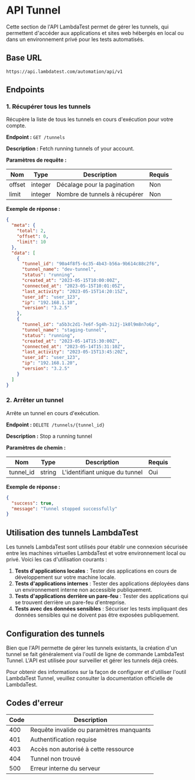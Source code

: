 # API Tunnel

Cette section de l'API LambdaTest permet de gérer les tunnels, qui permettent d'accéder aux applications et sites web hébergés en local ou dans un environnement privé pour les tests automatisés.

## Base URL

```
https://api.lambdatest.com/automation/api/v1
```

## Endpoints

### 1. Récupérer tous les tunnels

Récupère la liste de tous les tunnels en cours d'exécution pour votre compte.

**Endpoint :** `GET /tunnels`

**Description :** Fetch running tunnels of your account.

**Paramètres de requête :**

| Nom    | Type    | Description                          | Requis |
|--------|---------|--------------------------------------|--------|
| offset | integer | Décalage pour la pagination          | Non    |
| limit  | integer | Nombre de tunnels à récupérer        | Non    |

**Exemple de réponse :**

```json
{
  "meta": {
    "total": 2,
    "offset": 0,
    "limit": 10
  },
  "data": [
    {
      "tunnel_id": "90a4f8f5-6c35-4b43-b56a-9b614c88c2f6",
      "tunnel_name": "dev-tunnel",
      "status": "running",
      "created_at": "2023-05-15T10:00:00Z",
      "connected_at": "2023-05-15T10:01:05Z",
      "last_activity": "2023-05-15T14:20:15Z",
      "user_id": "user_123",
      "ip": "192.168.1.10",
      "version": "3.2.5"
    },
    {
      "tunnel_id": "a5b3c2d1-7e6f-5g4h-3i2j-1k0l9m8n7o6p",
      "tunnel_name": "staging-tunnel",
      "status": "running",
      "created_at": "2023-05-14T15:30:00Z",
      "connected_at": "2023-05-14T15:31:10Z",
      "last_activity": "2023-05-15T13:45:20Z",
      "user_id": "user_123",
      "ip": "192.168.1.20",
      "version": "3.2.5"
    }
  ]
}
```

### 2. Arrêter un tunnel

Arrête un tunnel en cours d'exécution.

**Endpoint :** `DELETE /tunnels/{tunnel_id}`

**Description :** Stop a running tunnel

**Paramètres de chemin :**

| Nom       | Type   | Description                      | Requis |
|-----------|--------|----------------------------------|--------|
| tunnel_id | string | L'identifiant unique du tunnel   | Oui    |

**Exemple de réponse :**

```json
{
  "success": true,
  "message": "Tunnel stopped successfully"
}
```

## Utilisation des tunnels LambdaTest

Les tunnels LambdaTest sont utilisés pour établir une connexion sécurisée entre les machines virtuelles LambdaTest et votre environnement local ou privé. Voici les cas d'utilisation courants :

1. **Tests d'applications locales** : Tester des applications en cours de développement sur votre machine locale.
2. **Tests d'applications internes** : Tester des applications déployées dans un environnement interne non accessible publiquement.
3. **Tests d'applications derrière un pare-feu** : Tester des applications qui se trouvent derrière un pare-feu d'entreprise.
4. **Tests avec des données sensibles** : Sécuriser les tests impliquant des données sensibles qui ne doivent pas être exposées publiquement.

## Configuration des tunnels

Bien que l'API permette de gérer les tunnels existants, la création d'un tunnel se fait généralement via l'outil de ligne de commande LambdaTest Tunnel. L'API est utilisée pour surveiller et gérer les tunnels déjà créés.

Pour obtenir des informations sur la façon de configurer et d'utiliser l'outil LambdaTest Tunnel, veuillez consulter la documentation officielle de LambdaTest.

## Codes d'erreur

| Code | Description                                    |
|------|------------------------------------------------|
| 400  | Requête invalide ou paramètres manquants       |
| 401  | Authentification requise                       |
| 403  | Accès non autorisé à cette ressource           |
| 404  | Tunnel non trouvé                              |
| 500  | Erreur interne du serveur                      |
